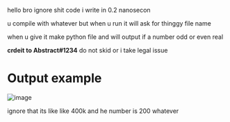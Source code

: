 hello bro ignore shit code i write in 0.2 nanosecon

u compile with whatever but when u run it will ask for thinggy file name

when u give it make python file and will output if a number odd or even real 

<strong>crdeit to Abstract#1234</strong> do not skid or i take legal issue

<h1> Output example </h1>

![image](https://user-images.githubusercontent.com/77388034/225456722-190a631c-8abd-4ba5-8d43-be09b82f0b89.png)

ignore that its like like 400k and he number is 200 whatever
